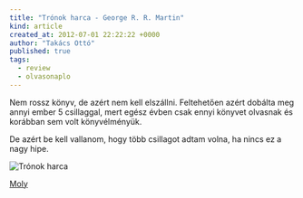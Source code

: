 ```yaml
---
title: "Trónok harca - George R. R. Martin"
kind: article
created_at: 2012-07-01 22:22:22 +0000
author: "Takács Ottó"
published: true
tags: 
  - review
  - olvasonaplo
---
```

Nem rossz könyv, de azért nem kell elszállni. Feltehetően azért dobálta meg annyi ember 5 csillaggal, mert egész évben csak ennyi könyvet olvasnak és korábban sem volt könyvélményük.

De azért be kell vallanom, hogy több csillagot adtam volna, ha nincs ez a nagy hipe.

![Trónok harca](http://moly.hu/system/covers/normal/covers_32207.jpg?1254477557)

[Moly](http://moly.hu/konyvek/george-r-r-martin-tronok-harca)

<div class='old-comments'></div>